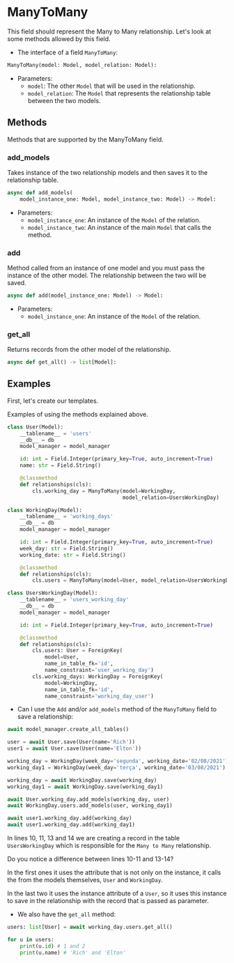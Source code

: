 # ManyToMany

This field should represent the Many to Many relationship.
Let's look at some methods allowed by this field.

- The interface of a field `ManyToMany`:

``` python
ManyToMany(model: Model, model_relation: Model):
```

- Parameters:
    - `model`: The other `Model` that will be used in the relationship.
    - `model_relation`: The `Model` that represents the relationship table
    between the two models.

## Methods

Methods that are supported by the ManyToMany field.

### add_models

Takes instance of the two relationship models and then saves it to the
relationship table.

```python
async def add_models(
    model_instance_one: Model, model_instance_two: Model) -> Model:
```

- Parameters:
    - `model_instance_one`: An instance of the `Model` of the relation.
    - `model_instance_two`: An instance of the main `Model` that calls 
    the method.

### add

Method called from an instance of one model and you must pass the instance 
of the other model. The relationship between the two will be saved.

```python
async def add(model_instance_one: Model) -> Model:
```

- Parameters:
    - `model_instance_one`: An instance of the `Model` of the relation.

### get_all

Returns records from the other model of the relationship.

```python
async def get_all() -> list[Model]:
```

## Examples

First, let's create our templates.

Examples of using the methods explained above.

``` python
class User(Model):
    __tablename__ = 'users'
    __db__ = db
    model_manager = model_manager

    id: int = Field.Integer(primary_key=True, auto_increment=True)
    name: str = Field.String()

    @classmethod
    def relationships(cls):
        cls.working_day = ManyToMany(model=WorkingDay,
                                     model_relation=UsersWorkingDay)

class WorkingDay(Model):
    __tablename__ = 'working_days'
    __db__ = db
    model_manager = model_manager

    id: int = Field.Integer(primary_key=True, auto_increment=True)
    week_day: str = Field.String()
    working_date: str = Field.String()

    @classmethod
    def relationships(cls):
        cls.users = ManyToMany(model=User, model_relation=UsersWorkingDay)

class UsersWorkingDay(Model):
    __tablename__ = 'users_working_day'
    __db__ = db
    model_manager = model_manager

    id: int = Field.Integer(primary_key=True, auto_increment=True)

    @classmethod
    def relationships(cls):
        cls.users: User = ForeignKey(
            model=User,
            name_in_table_fk='id',
            name_constraint='user_working_day')
        cls.working_days: WorkingDay = ForeignKey(
            model=WorkingDay,
            name_in_table_fk='id',
            name_constraint='working_day_user')
```

- Can I use the `Add` and/or `add_models` method of the `ManyToMany` field to 
save a relationship:

``` python hl_lines="12 13 15 16"
await model_manager.create_all_tables()

user = await User.save(User(name='Rich'))
user1 = await User.save(User(name='Elton'))

working_day = WorkingDay(week_day='segunda', working_date='02/08/2021')
working_day1 = WorkingDay(week_day='terça', working_date='03/08/2021')

working_day = await WorkingDay.save(working_day)
working_day1 = await WorkingDay.save(working_day1)

await User.working_day.add_models(working_day, user)
await WorkingDay.users.add_models(user, working_day1)

await user1.working_day.add(working_day)
await user1.working_day.add(working_day1)

```

In lines 10, 11, 13 and 14 we are creating a record in the table
`UsersWorkingDay` which is responsible for the `Many to Many` relationship.

Do you notice a difference between lines 10-11 and 13-14?

In the first ones it uses the attribute that is not only on the instance, it calls the
from the models themselves, `User` and `WorkingDay`.

In the last two it uses the instance attribute of a `User`, so it uses
this instance to save in the relationship with the record that is passed as
parameter.


- We also have the `get_all` method:

``` python
users: list[User] = await working_day.users.get_all()

for u in users:
    print(u.id) # 1 and 2
    print(u.name) # 'Rich' and 'Elton'
```
